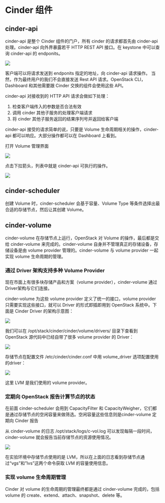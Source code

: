 # Cinder 组件

## cinder-api

cinder-api 是整个 Cinder 组件的门户，所有 cinder 的请求都首先由 cinder-api 处理。cinder-api 向外界暴露若干 HTTP REST API 接口。在 keystone 中可以查询 cinder-api 的 endponits。

![](http://oydlbqndl.bkt.clouddn.com/微信图片_20171206153240.png)

客户端可以将请求发送到 endponits 指定的地址，向 cinder-api 请求操作。 当然，作为最终用户的我们不会直接发送 Rest API 请求。OpenStack CLI，Dashboard 和其他需要跟 Cinder 交换的组件会使用这些 API。

cinder-api 对接收到的 HTTP API 请求会做如下处理：

1. 检查客户端传入的参数是否合法有效
2. 调用 cinder 其他子服务的处理客户端请求
3. 将 cinder 其他子服务返回的结果序列号并返回给客户端

cinder-api 接受的请求简单的说，只要是 Volume 生命周期相关的操作，cinder-api 都可以响应。大部分操作都可以在 Dashboard 上看到。

打开 Volume 管理界面

![](http://oydlbqndl.bkt.clouddn.com/微信图片_20171206154155.jpg)

点击下拉箭头，列表中就是 cinder-api 可执行的操作。

![](http://oydlbqndl.bkt.clouddn.com/微信图片_20171206154701.jpg)

## cinder-scheduler

创建 Volume 时，cinder-scheduler 会基于容量、Volume Type 等条件选择出最合适的存储节点，然后让其创建 Volume。

## cinder-volume

cinder-volume 在存储节点上运行，OpenStack 对 Volume 的操作，最后都是交给 cinder-volume 来完成的。cinder-volume 自身并不管理真正的存储设备，存储设备是由 volume provider 管理的。cinder-volume 与 volume provider 一起实现 volume 生命周期的管理。

### 通过 Driver 架构支持多种 Volume Provider

现在市面上有很多块存储产品和方案（volume provider），cinder-volume 通过Driver架构与它们连接。

cinder-volume 为这些 volume provider 定义了统一的接口，volume provider 只需要实现这些接口，就可以 Driver 的形式即插即用到 OpenStack 系统中。下面是 Cinder Driver 的架构示意图：

![](http://oydlbqndl.bkt.clouddn.com/微信图片_20171206155045.jpg)

我们可以在 /opt/stack/cinder/cinder/volume/drivers/ 目录下查看到 OpenStack 源代码中已经自带了很多 volume provider 的 Driver：

![](http://oydlbqndl.bkt.clouddn.com/微信图片_20171206155112.jpg)

存储节点在配置文件 /etc/cinder/cinder.conf 中用 volume_driver 选项配置使用的driver：

![](http://oydlbqndl.bkt.clouddn.com/微信图片_20171206155137.jpg)

这里 LVM 是我们使用的 volume provider。

### 定期向 OpenStack 报告计算节点的状态

在前面 cinder-scheduler 会用到 CapacityFilter 和 CapacityWeigher，它们都是通过存储节点的空闲容量来做筛选。空闲容量这些信息则是cinder-volume 定期向 Cinder 报告

从 cinder-volume 的日志 /opt/stack/logs/c-vol.log 可以发现每隔一段时间，cinder-volume 就会报告当前存储节点的资源使用情况。

![](http://oydlbqndl.bkt.clouddn.com/微信图片_20171206155219.jpg)

在实验环境中存储节点使用的是 LVM，所以在上面的日志看到存储节点通过“vgs”和”lvs”这两个命令获取 LVM 的容量使用信息。

### 实现 volume 生命周期管理

Cinder 对 volume 的生命周期的管理最终都是通过 cinder-volume 完成的，包括 volume 的 create、extend、attach、snapshot、delete 等。
